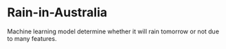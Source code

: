 # Rain-in-Australia
Machine learning model determine whether it will rain tomorrow or not due to many features.
